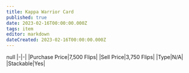 ```yaml
---
title: Kappa Warrior Card
published: true
date: 2023-02-16T00:00:00.000Z
tags: item
editor: markdown
dateCreated: 2023-02-16T00:00:00.000Z
---
```


null
|-|-|
|Purchase Price|7,500 Flips|
|Sell Price|3,750 Flips|
|Type|N/A|
|Stackable|Yes|

